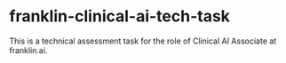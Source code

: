 # franklin-clinical-ai-tech-task
This is a technical assessment task for the role of Clinical AI Associate at franklin.ai.
